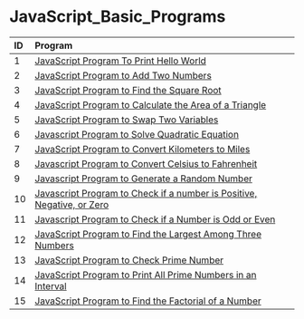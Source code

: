 # JavaScript_Basic_Programs
| ID |   Program     |
| :-------- | :------- | 
| 1      | [JavaScript Program To Print Hello World](https://github.com/Avinash-web3/JavaScript_Basic_Programs/blob/main/Programs/HelloWorld.js) |  
| 2     | [JavaScript Program to Add Two Numbers](https://github.com/Avinash-web3/JavaScript_Basic_Programs/blob/main/Programs/addation.py) |
| 3      | [JavaScript Program to Find the Square Root](https://github.com/Avinash-web3/JavaScript_Basic_Programs/blob/main/Programs/squareroot.js) |
| 4      | [JavaScript Program to Calculate the Area of a Triangle](https://github.com/Avinash-web3/JavaScript_Basic_Programs/blob/main/Programs/areaoftraingle.js) |
| 5      | [JavaScript Program to Swap Two Variables](https://github.com/Avinash-web3/JavaScript_Basic_Programs/blob/main/Programs/swaptwovariable.js) |
| 6      |  [Javascript Program to Solve Quadratic Equation](https://github.com/Avinash-web3/JavaScript_Basic_Programs/blob/main/Programs/rootsofquadratic.js)
| 7      | [JavaScript Program to Convert Kilometers to Miles](https://github.com/Avinash-web3/JavaScript_Basic_Programs/blob/main/Programs/kilometertomiles.js)
| 8      | [Javascript Program to Convert Celsius to Fahrenheit](https://github.com/Avinash-web3/JavaScript_Basic_Programs/blob/main/Programs/CelsiustoFahrenheit.js)
|  9      |  [Javascript Program to Generate a Random Number](https://github.com/Avinash-web3/JavaScript_Basic_Programs/blob/main/Programs/randomnumber.js)
|  10     |  [Javascript Program to Check if a number is Positive, Negative, or Zero](https://github.com/Avinash-web3/JavaScript_Basic_Programs/blob/main/Programs/numbercheck.js)
|  11     |   [Javascript Program to Check if a Number is Odd or Even](https://github.com/Avinash-web3/JavaScript_Basic_Programs/blob/main/Programs/evenodd.js)
|   12    |    [JavaScript Program to Find the Largest Among Three Numbers](https://github.com/Avinash-web3/JavaScript_Basic_Programs/blob/main/Programs/largestnumber.js)
|  13     |   [JavaScript Program to Check Prime Number](https://github.com/Avinash-web3/JavaScript_Basic_Programs/blob/main/Programs/prime.js)
|  14     |   [JavaScript Program to Print All Prime Numbers in an Interval](https://github.com/Avinash-web3/JavaScript_Basic_Programs/blob/main/Programs/primebetweentwonumbers.js)
|   15    |   [JavaScript Program to Find the Factorial of a Number](https://github.com/Avinash-web3/JavaScript_Basic_Programs/blob/main/Programs/factorial.js)
